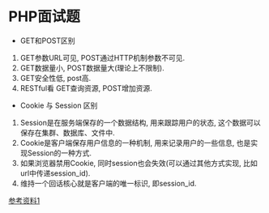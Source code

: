 
# PHP面试题

- GET和POST区别

1. GET参数URL可见, POST通过HTTP机制参数不可见.
2. GET数据量小, POST数据量大(理论上不限制).
3. GET安全性低, post高. 
4. RESTful看 GET查询资源, POST增加资源.

- Cookie 与 Session 区别

1. Session是在服务端保存的一个数据结构, 用来跟踪用户的状态, 这个数据可以保存在集群、数据库、文件中.
2. Cookie是客户端保存用户信息的一种机制, 用来记录用户的一些信息, 也是实现Session的一种方式. 
3. 如果浏览器禁用Cookie, 同时session也会失效(可以通过其他方式实现, 比如url中传递session_id).
4. 维持一个回话核心就是客户端的唯一标识, 即session_id.

[参考资料1](https://www.zhihu.com/question/19786827)


